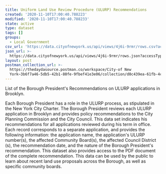 ```yaml
---
title: Uniform Land Use Review Procedure (ULURP) Recommendations
created: '2020-11-10T17:00:40.788223'
modified: '2020-11-10T17:00:40.788233'
state: active
type: dataset
tags: []
groups:
  - Local Government
csv_url: 'https://data.cityofnewyork.us/api/views/4j6i-9rmr/rows.csv?accessType=DOWNLOAD'
json_url: >-
  https://data.cityofnewyork.us/api/views/4j6i-9rmr/rows.json?accessType=DOWNLOAD
layout: post
postman_collection_url: >-
  https://thedaydasource.postman.co/workspace/City-of New
  York~3b6f7a46-5db5-42b1-80fe-9fbef41e3e06/collection/d0c439ea-61fb-4cbc-84f1-cdfd042a68c3
---
```

List of the Borough President's Recommendations on ULURP applications in Brooklyn.

Each Borough President has a role in the ULURP process, as stipulated in the New York City Charter. The Borough President reviews each ULURP application in Brooklyn and provides policy recommendations to the City Planning Commission and the City Council. This data set indicates his recommendations for all applications reviewed during his term in office. Each record corresponds to a separate application, and provides the following information: the application name, the application's ULURP number(s), the affected Community Board(s), the affected Council District (s), the recommendation date, and the nature of the Borough President's recommendation. This dataset also provides access to the PDF document of the complete recommendation. This data can be used by the public to learn about recent land use proposals across the Borough, as well as specific community boards.
